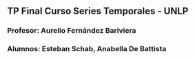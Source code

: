 ## TP Final Curso Series Temporales - UNLP 

### Profesor: Aurelio Fernández Bariviera 

### Alumnos: Esteban Schab, Anabella De Battista
